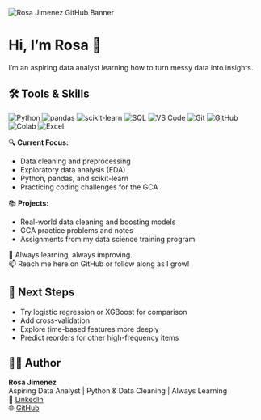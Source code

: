 ![Rosa Jimenez GitHub Banner](https://github.com/rosa-jimenez-data/rosa-jimenez/blob/main/github-banner.png?raw=true)




# Hi, I’m Rosa 👋

I’m an aspiring data analyst learning how to turn messy data into insights.

## 🛠️ Tools & Skills

![Python](https://img.shields.io/badge/Python-3776AB?style=flat-square&logo=python&logoColor=white)
![pandas](https://img.shields.io/badge/pandas-150458?style=flat-square&logo=pandas&logoColor=white)
![scikit-learn](https://img.shields.io/badge/scikit--learn-F7931E?style=flat-square&logo=scikit-learn&logoColor=white)
![SQL](https://img.shields.io/badge/SQL-4479A1?style=flat-square&logo=postgresql&logoColor=white)
![VS Code](https://img.shields.io/badge/VS%20Code-007ACC?style=flat-square&logo=visual-studio-code&logoColor=white)
![Git](https://img.shields.io/badge/Git-F05032?style=flat-square&logo=git&logoColor=white)
![GitHub](https://img.shields.io/badge/GitHub-181717?style=flat-square&logo=github&logoColor=white)
![Colab](https://img.shields.io/badge/Colab-F9AB00?style=flat-square&logo=googlecolab&logoColor=white)
![Excel](https://img.shields.io/badge/Excel-217346?style=flat-square&logo=microsoft-excel&logoColor=white)



🔍 **Current Focus:**
- Data cleaning and preprocessing
- Exploratory data analysis (EDA)
- Python, pandas, and scikit-learn
- Practicing coding challenges for the GCA

📚 **Projects:**
- Real-world data cleaning and boosting models
- GCA practice problems and notes
- Assignments from my data science training program

🌱 Always learning, always improving.  
📫 Reach me here on GitHub or follow along as I grow!

## 🚀 Next Steps

- Try logistic regression or XGBoost for comparison  
- Add cross-validation  
- Explore time-based features more deeply  
- Predict reorders for other high-frequency items  

## 🙋‍♀️ Author

**Rosa Jimenez**  
Aspiring Data Analyst | Python & Data Cleaning | Always Learning  
🔗 [LinkedIn](https://www.linkedin.com/in/rosa-jimenez-17297a25)  
🌐 [GitHub](https://github.com/rosa-jimenez-data)

